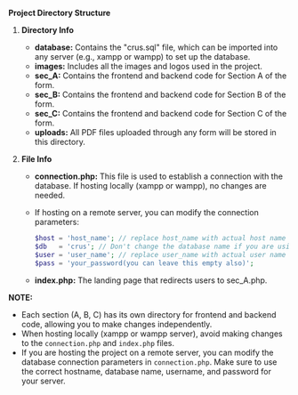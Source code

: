 **Project Directory Structure**

1. **Directory Info**
   - **database:** Contains the "crus.sql" file, which can be imported into any server (e.g., xampp or wampp) to set up the database.
   - **images:** Includes all the images and logos used in the project.
   - **sec_A:** Contains the frontend and backend code for Section A of the form.
   - **sec_B:** Contains the frontend and backend code for Section B of the form.
   - **sec_C:** Contains the frontend and backend code for Section C of the form.
   - **uploads:** All PDF files uploaded through any form will be stored in this directory.

2. **File Info**
   - **connection.php:** This file is used to establish a connection with the database. If hosting locally (xampp or wampp), no changes are needed.
   - If hosting on a remote server, you can modify the connection parameters:
     ```php
     $host = 'host_name'; // replace host_name with actual host name
     $db   = 'crus'; // Don't change the database name if you are using the database/crus.sql
     $user = 'user_name'; // replace user_name with actual user name
     $pass = 'your_password(you can leave this empty also)';
     ```

   - **index.php:** The landing page that redirects users to sec_A.php.

**NOTE:**
- Each section (A, B, C) has its own directory for frontend and backend code, allowing you to make changes independently.
- When hosting locally (xampp or wampp server), avoid making changes to the `connection.php` and `index.php` files.
- If you are hosting the project on a remote server, you can modify the database connection parameters in `connection.php`. Make sure to use the correct hostname, database name, username, and password for your server.
